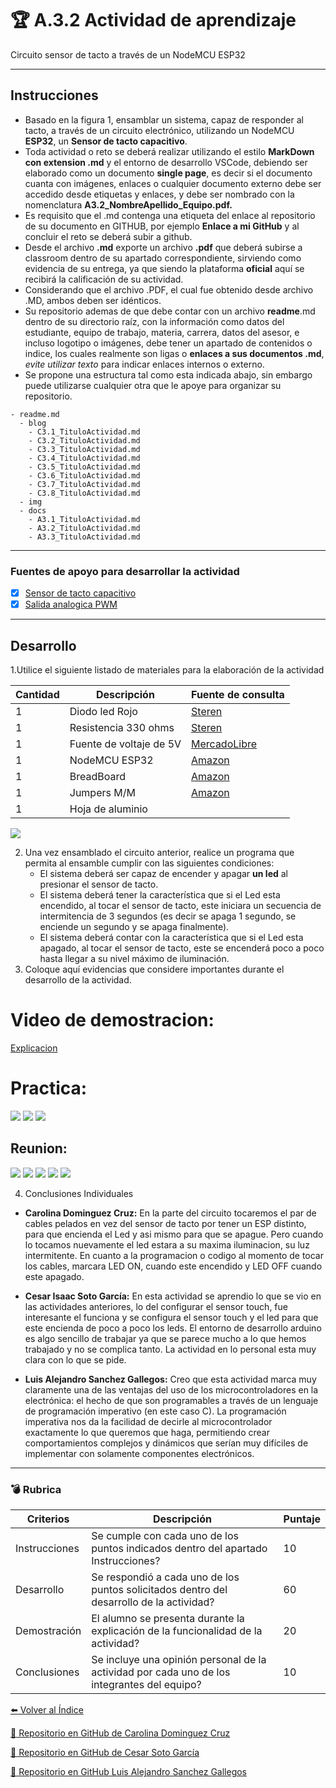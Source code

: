 # :trophy: A.3.2 Actividad de aprendizaje

Circuito sensor de tacto a través de un NodeMCU ESP32
___

## Instrucciones

- Basado en la figura 1, ensamblar un sistema, capaz de responder al tacto, a través de un circuito electrónico, utilizando un NodeMCU **ESP32**, un  **Sensor de tacto capacitivo**.
- Toda actividad o reto se deberá realizar utilizando el estilo **MarkDown con extension .md** y el entorno de desarrollo VSCode, debiendo ser elaborado como un documento **single page**, es decir si el documento cuanta con imágenes, enlaces o cualquier documento externo debe ser accedido desde etiquetas y enlaces, y debe ser nombrado con la nomenclatura **A3.2_NombreApellido_Equipo.pdf.**
- Es requisito que el .md contenga una etiqueta del enlace al repositorio de su documento en GITHUB, por ejemplo **Enlace a mi GitHub** y al concluir el reto se deberá subir a github.
- Desde el archivo **.md** exporte un archivo **.pdf** que deberá subirse a classroom dentro de su apartado correspondiente, sirviendo como evidencia de su entrega, ya que siendo la plataforma **oficial** aquí se recibirá la calificación de su actividad.
- Considerando que el archivo .PDF, el cual fue obtenido desde archivo .MD, ambos deben ser idénticos.
- Su repositorio ademas de que debe contar con un archivo **readme**.md dentro de su directorio raíz, con la información como datos del estudiante, equipo de trabajo, materia, carrera, datos del asesor, e incluso logotipo o imágenes, debe tener un apartado de contenidos o indice, los cuales realmente son ligas o **enlaces a sus documentos .md**, _evite utilizar texto_ para indicar enlaces internos o externo.
- Se propone una estructura tal como esta indicada abajo, sin embargo puede utilizarse cualquier otra que le apoye para organizar su repositorio.
  
```
- readme.md
  - blog
    - C3.1_TituloActividad.md
    - C3.2_TituloActividad.md
    - C3.3_TituloActividad.md
    - C3.4_TituloActividad.md
    - C3.5_TituloActividad.md
    - C3.6_TituloActividad.md
    - C3.7_TituloActividad.md
    - C3.8_TituloActividad.md
  - img
  - docs
    - A3.1_TituloActividad.md
    - A3.2_TituloActividad.md
    - A3.3_TituloActividad.md
```
___

### Fuentes de apoyo para desarrollar la actividad

- [x] [Sensor de tacto capacitivo](https://randomnerdtutorials.com/esp32-touch-pins-arduino-ide/)
- [x] [Salida analogica PWM](https://randomnerdtutorials.com/esp32-pwm-arduino-ide/)

___

## Desarrollo

1.Utilice el siguiente listado de materiales para la elaboración de la actividad

| Cantidad | Descripción  | Fuente de consulta |
| -------- | ----------------|-------- |
| 1        | Diodo led Rojo   |[Steren](https://www.steren.com.mx/led-ultrabrillante-de-5-mm-color-rojo.html) |
| 1        | Resistencia 330 ohms  |[Steren](https://www.steren.com.mx/resistencia-de-carbon-de-1-2-watt-al-5-de-tolerancia-de-330-ohms.html) |
| 1        | Fuente de voltaje de 5V |[MercadoLibre](https://listado.mercadolibre.com.mx/fuente-de-voltaje-a-5v)|
| 1        | NodeMCU ESP32|[Amazon](https://www.amazon.com.mx/ESP-32-ESP-32S-ESP-WROOM-32-ESP32-S-desarrollo/dp/B07TBFC75Z/ref=sr_1_2?__mk_es_MX=%C3%85M%C3%85%C5%BD%C3%95%C3%91&dchild=1&keywords=esp32&qid=1599003438&sr=8-2)           |
| 1        | BreadBoard   |[Amazon](https://www.amazon.com.mx/Deke-Home-Breadboard-distribuci%C3%B3n-electr%C3%B3nica/dp/B086C9HK7V/ref=sr_1_22?__mk_es_MX=%C3%85M%C3%85%C5%BD%C3%95%C3%91&dchild=1&keywords=breadboard&qid=1599003455&sr=8-22) |
| 1        | Jumpers M/M| [Amazon](https://www.amazon.com.mx/ELEGOO-Macho-Hembra-Macho-Macho-Hembra-Hembra-Protoboard/dp/B06ZXSQ5WG/ref=sr_1_1?__mk_es_MX=%C3%85M%C3%85%C5%BD%C3%95%C3%91&dchild=1&keywords=jumper+wires&qid=1599003519&sr=8-1) |
| 1        | Hoja de aluminio  |                                                                                                                                      
![](../Img/C3.x_ESP32_Touch_sensitive_led_schematic.jpg)

2. Una vez ensamblado el circuito anterior, realice un programa que permita al ensamble cumplir con las siguientes condiciones:
    - El sistema deberá ser capaz de encender y apagar **un led** al presionar el sensor de tacto.
    - El sistema deberá tener la característica que si el Led esta encendido, al tocar el sensor de tacto, este iniciara un secuencia de intermitencia de 3 segundos (es decir se apaga 1 segundo, se enciende un segundo y se apaga finalmente).
    - El sistema deberá contar con la característica que si el Led esta apagado, al tocar el sensor de tacto, este se encenderá poco a poco hasta llegar a su nivel máximo de iluminación.
3. Coloque aquí evidencias que considere importantes durante el desarrollo de la actividad.

# **Video de demostracion:**
 [Explicacion](
https://mega.nz/file/UjgG1ZYS#wbVyicQ7goSU0Y-hjZrciGq7yAwWuvt2sFwupQnakI0)

# **Practica:**
![](../Img/A3.2_foto.jpg)
![](../Img/A3.2_LedEncendido.PNG)
![](../Img/A3.2_LedApagado.PNG)


## **Reunion:**
![](../Img/A3.2_Conversacion1.PNG)
![](../Img/A3.2_Conversacion2.PNG)
![](../Img/A3.2_Conversacion3.PNG)
![](../Img/A3.2_Conversacion4.PNG)
![](../Img/A3.2_Meet.PNG)


4. Conclusiones Individuales

- **Carolina Dominguez Cruz:**
  En la parte del circuito tocaremos el par de cables pelados en vez del sensor de tacto por tener un ESP distinto, para que encienda el Led y asi mismo para que se apague. Pero cuando lo tocamos nuevamente el led estara a su maxima iluminacion, su luz intermitente. En cuanto a la programacion o codigo al momento de tocar los cables, marcara  LED ON, cuando este encendido y LED OFF cuando este apagado.

- **Cesar Isaac Soto García:**
  En esta actividad se aprendio lo que se vio en las actividades anteriores, lo del configurar el sensor touch, fue interesante el funciona y se configura el sensor touch y el led para que este encienda de poco a poco los leds. El entorno de desarrollo arduino es algo sencillo de trabajar ya que se parece mucho a lo que hemos trabajado y no se complica tanto. La actividad en lo personal esta muy clara con lo que se pide.
  
- **Luis Alejandro Sanchez Gallegos:** 
 Creo que esta actividad marca muy claramente una de las ventajas del uso de los microcontroladores en la electrónica: el hecho de que son programables a través de un lenguaje de programación imperativo (en este caso C). La programación imperativa nos da la facilidad de decirle al microcontrolador exactamente lo que queremos que haga, permitiendo crear comportamientos complejos y dinámicos que serían muy difíciles de implementar con solamente componentes electrónicos.
  
___

### :bomb: Rubrica

| Criterios     | Descripción                                                                                  | Puntaje |
| ------------- | -------------------------------------------------------------------------------------------- | ------- |
| Instrucciones | Se cumple con cada uno de los puntos indicados dentro del apartado Instrucciones?            | 10      |
| Desarrollo    | Se respondió a cada uno de los puntos solicitados dentro del desarrollo de la actividad?     | 60      |
| Demostración  | El alumno se presenta durante la explicación de la funcionalidad de la actividad?            | 20      |
| Conclusiones  | Se incluye una opinión personal de la actividad  por cada uno de los integrantes del equipo? | 10      |

[:arrow_left: Volver al Índice](../README.md)
​

[:bookmark_tabs: Repositorio en GitHub de Carolina Dominguez Cruz](https://github.com/CarolinaDominguez18/SistemasProgramables)
​

[:bookmark_tabs: Repositorio en GitHub de Cesar Soto García](https://github.com/cesarsoto2/CesarSotoRepost)
​

[:bookmark_tabs: Repositorio en GitHub Luis Alejandro Sanchez Gallegos](https://github.com/alex-gallegos-tec/sistemas-programables)